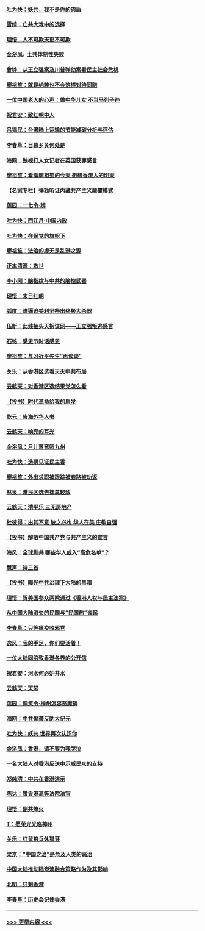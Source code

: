 #### [吐为快：妖共，我不是你的肉盾](../pages/nsc993/n11701366.md?t=12051433) 
#### [雪绮：亡共大戏中的选择](../pages/nsc993/n11699922.md?t=12051433) 
#### [理悟：人不可欺天更不可欺](../pages/nsc993/n11699657.md?t=12051433) 
#### [金浴凤:  土共体制性失败](../pages/nsc993/n11699361.md?t=12051433) 
#### [曾铮：从王立强案及川普弹劾案看民主社会危机](../pages/nsc993/n11699318.md?t=12051433) 
#### [廖祖笙：就是纳粹也不会这样对待同胞](../pages/nsc993/n11697658.md?t=12051433) 
#### [一位中国老人的心声：做中华儿女 不当马列子孙](../pages/nsc993/n11697525.md?t=12051433) 
#### [祝君安：致红朝中人](../pages/nsc993/n11697518.md?t=12051433) 
#### [吕锡民：台湾陆上运输的节能减碳分析与评估](../pages/nsc993/n11694983.md?t=12051433) 
#### [李春草：日暮乡关何处是](../pages/nsc993/n11694805.md?t=12051433) 
#### [海网：殃视打人女记者在英国获罪感言](../pages/nsc993/n11693832.md?t=12051433) 
#### [廖祖笙：看看廖祖笙的今天 想想香港人的明天](../pages/nsc993/n11693707.md?t=12051433) 
#### [【名家专栏】弹劾听证内藏共产主义颠覆模式](../pages/nsc993/n11693563.md?t=12051433) 
#### [莲园：一七令‧辨](../pages/nsc993/n11692558.md?t=12051433) 
#### [吐为快：西江月·中国内政](../pages/nsc993/n11692071.md?t=12051433) 
#### [吐为快：在保党的旗帜下](../pages/nsc993/n11691188.md?t=12051433) 
#### [廖祖笙：法治的虚无是乱港之源](../pages/nsc993/n11690605.md?t=12051433) 
#### [正本清源：救世](../pages/nsc993/n11689134.md?t=12051433) 
#### [李小刚：脑指纹与中共的脑控武器](../pages/nsc993/n11688900.md?t=12051433) 
#### [理悟：末日红朝](../pages/nsc993/n11688829.md?t=12051433) 
#### [弧度：谁逼迫美利坚祭出终极大杀器](../pages/nsc993/n11688735.md?t=12051433) 
#### [伍新：此线抽头天拆谍网——王立强叛逃感言](../pages/nsc993/n11687981.md?t=12051433) 
#### [石铭：感恩节时话感恩](../pages/nsc993/n11687568.md?t=12051433) 
#### [廖祖笙：与习近平先生“再谈谈”](../pages/nsc993/n11687005.md?t=12051433) 
#### [关乐：从香港区选看天灭中共布局](../pages/nsc993/n11686647.md?t=12051433) 
#### [云鹤天：对香港区选结果党怎么看](../pages/nsc993/n11686216.md?t=12051433) 
#### [【投书】时代革命给我的启发](../pages/nsc993/n11684287.md?t=12051433) 
#### [乾元：告海外华人书](../pages/nsc993/n11684044.md?t=12051433) 
#### [云鹤天：响亮的耳光](../pages/nsc993/n11684254.md?t=12051433) 
#### [金浴凤：月儿弯弯照九州](../pages/nsc993/n11684231.md?t=12051433) 
#### [吐为快：选票见证民主香](../pages/nsc993/n11684206.md?t=12051433) 
#### [廖祖笙：外出求职被跟踪被套路被劝返](../pages/nsc993/n11683874.md?t=12051433) 
#### [林泉：港民区选告捷莫轻敌](../pages/nsc993/n11683930.md?t=12051433) 
#### [云鹤天：清平乐 三无房地产](../pages/nsc993/n11681521.md?t=12051433) 
#### [杜彼得：出其不意 破之必也 华人在美 庄敬自强](../pages/nsc993/n11679554.md?t=12051433) 
#### [【投书】解散中国共产党与共产主义的宣言](../pages/nsc993/n11679177.md?t=12051433) 
#### [海风：全球剿共 哪些华人或入“高危名单”？](../pages/nsc993/n11678617.md?t=12051433) 
#### [慧声：诗三首](../pages/nsc993/n11678848.md?t=12051433) 
#### [【投书】曝光中共治理下大陆的黑暗](../pages/nsc993/n11678674.md?t=12051433) 
#### [理悟：贺美国参众两院通过《香港人权与民主法案》](../pages/nsc993/n11678104.md?t=12051433) 
#### [从中国大陆消失的民国与“民国热”谈起](../pages/nsc993/n11678075.md?t=12051433) 
#### [李春草：只等瘟疫收邪党](../pages/nsc993/n11677308.md?t=12051433) 
#### [逸风：我的手足，你们要活着！](../pages/nsc993/n11676352.md?t=12051433) 
#### [一位大陆同胞致香港各界的公开信](../pages/nsc993/n11675761.md?t=12051433) 
#### [祝君安：河水何必妒井水](../pages/nsc993/n11675746.md?t=12051433) 
#### [云鹤天：天怒](../pages/nsc993/n11675718.md?t=12051433) 
#### [莲园：调笑令‧神州怎容恶魔祸](../pages/nsc993/n11675648.md?t=12051433) 
#### [海网：中共偷袭反助大纪元](../pages/nsc993/n11673515.md?t=12051433) 
#### [吐为快：妖共 世界再次认识你](../pages/nsc993/n11673506.md?t=12051433) 
#### [金浴凤：香港，请不要为我哭泣](../pages/nsc993/n11673248.md?t=12051433) 
#### [一名大陆人对香港反送中示威民众的支持](../pages/nsc993/n11672615.md?t=12051433) 
#### [郑纯清：中共在香港演示](../pages/nsc993/n11670539.md?t=12051433) 
#### [陈达：赞香港高等法院法官](../pages/nsc993/n11669542.md?t=12051433) 
#### [理悟：倒共烽火](../pages/nsc993/n11668844.md?t=12051433) 
#### [T：愿荣光光临神州](../pages/nsc993/n11668421.md?t=12051433) 
#### [关乐：红鼠狼兵休猖狂](../pages/nsc993/n11668378.md?t=12051433) 
#### [梁京：“中国之治”是危及人类的恶治](../pages/nsc993/n11668328.md?t=12051433) 
#### [中国大陆推动陆港澳融合策略作为及其影响](../pages/nsc993/n11668157.md?t=12051433) 
#### [北明：只剩香港](../pages/nsc993/n11668002.md?t=12051433) 
#### [李春草：历史会记住香港](../pages/nsc993/n11667927.md?t=12051433) 

----
#### [ >>> 更早内容 <<< ](../indexes/nsc993-earlier.md)

